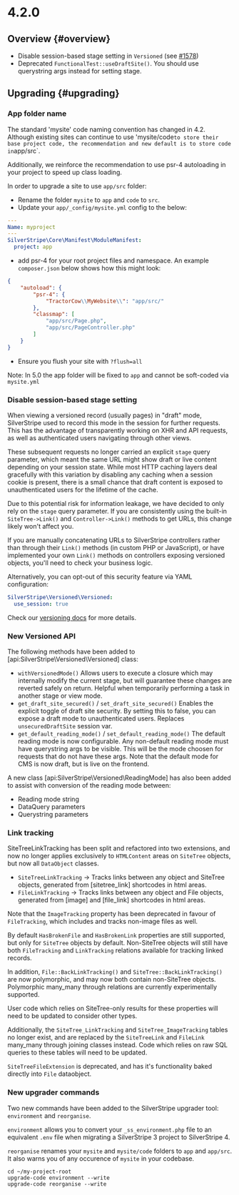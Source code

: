 # 4.2.0

## Overview {#overview}

 * Disable session-based stage setting in `Versioned` (see [#1578](https://github.com/silverstripe/silverstripe-cms/issues/1578))
 * Deprecated `FunctionalTest::useDraftSite()`. You should use querystring args instead for setting stage.

## Upgrading {#upgrading}

### App folder name

The standard 'mysite' code naming convention has changed in 4.2. Although existing sites can continue
to use 'mysite/code` to store their base project code, the recommendation and new default is to
store code in `app/src`.

Additionally, we reinforce the recommendation to use psr-4 autoloading in your project to speed up
class loading.

In order to upgrade a site to use `app/src` folder:

 - Rename the folder `mysite` to `app` and `code` to `src`.
 - Update your `app/_config/mysite.yml` config to the below:

```yaml
---
Name: myproject
---
SilverStripe\Core\Manifest\ModuleManifest:
  project: app
```

 - add psr-4 for your root project files and namespace. An example `composer.json` below
   shows how this might look:

```json
{
    "autoload": {
        "psr-4": {
            "TractorCow\\MyWebsite\\": "app/src/"
        },
        "classmap": [
            "app/src/Page.php",
            "app/src/PageController.php"
        ]
    }
}
```

 - Ensure you flush your site with `?flush=all`
 
Note: In 5.0 the app folder will be fixed to `app` and cannot be soft-coded via `mysite.yml`

### Disable session-based stage setting

When viewing a versioned record (usually pages) in "draft" mode,
SilverStripe used to record this mode in the session for further requests.
This has the advantage of transparently working on XHR and API requests,
as well as authenticated users navigating through other views.

These subsequent requests no longer carried an explicit `stage` query parameter,
which meant the same URL might show draft or live content depending on your session state.
While most HTTP caching layers deal gracefully with this variation by disabling
any caching when a session cookie is present, there is a small chance
that draft content is exposed to unauthenticated users for the lifetime of the cache.

Due to this potential risk for information leakage,
we have decided to only rely on the `stage` query parameter.
If you are consistently using the built-in `SiteTree->Link()`
and `Controller->Link()` methods to get URLs, this change likely won't affect you. 

If you are manually concatenating URLs to SilverStripe controllers
rather than through their `Link()` methods (in custom PHP or JavaScript),
or have implemented your own `Link()` methods on controllers exposing
versioned objects, you'll need to check your business logic.

Alternatively, you can opt-out of this security feature via YAML configuration:

```yml
SilverStripe\Versioned\Versioned:
  use_session: true
```

Check our [versioning docs](/developer_guides/model/versioning#controllers)
for more details.

### New Versioned API

The following methods have been added to [api:SilverStripe\Versioned\Versioned] class:

 * `withVersionedMode()` Allows users to execute a closure which may internally modify
   the current stage, but will guarantee these changes are reverted safely on return.
   Helpful when temporarily performing a task in another stage or view mode.
 * `get_draft_site_secured()` / `set_draft_site_secured()` Enables the explicit toggle
   of draft site security. By setting this to false, you can expose a draft mode to
   unauthenticated users. Replaces `unsecuredDraftSite` session var.
 * `get_default_reading_mode()` / `set_default_reading_mode()` The default reading
  mode is now configurable. Any non-default reading mode must have querystring args
  to be visible. This will be the mode choosen for requests that do not have these args.
  Note that the default mode for CMS is now draft, but is live on the frontend.

A new class [api:SilverStripe\Versioned\ReadingMode] has also been added to assist with
conversion of the reading mode between:
 - Reading mode string
 - DataQuery parameters
 - Querystring parameters

### Link tracking

SiteTreeLinkTracking has been split and refactored into two extensions, and now
no longer applies exclusively to `HTMLContent` areas on `SiteTree` objects, but now
all `DataObject` classes.
 - `SiteTreeLinkTracking` -> Tracks links between any object and SiteTree objects,
   generated from [sitetree_link] shortcodes in html areas.
 - `FileLinkTracking` -> Tracks links between any object and File objects, generated
  from [image] and [file_link] shortcodes in html areas.

Note that the `ImageTracking` property has been deprecated in favour of `FileTracking`,
which includes and tracks non-image files as well.

By default `HasBrokenFile` and `HasBrokenLink` properties are still supported, but
only for `SiteTree` objects by default. Non-SiteTree objects will still have
both `FileTracking` and `LinkTracking` relations available for tracking
linked records.

In addition, `File::BackLinkTracking()` and `SiteTree::BackLinkTracking()` are now polymorphic,
and may now both contain non-SiteTree objects. Polymorphic many_many through relations are
currently experimentally supported.

User code which relies on SiteTree-only results for these properties will need to be updated
to consider other types.

Additionally, the `SiteTree_LinkTracking` and `SiteTree_ImageTracking` tables no longer exist,
and are replaced by the `SiteTreeLink` and `FileLink` many_many through joining classes instead.
Code which relies on raw SQL queries to these tables will need to be updated.

`SiteTreeFileExtension` is deprecated, and has it's functionality baked directly into `File` dataobject.

### New upgrader commands

Two new commands have been added to the SilverStripe upgrader tool: `environment` and `reorganise`.

`environment` allows you to convert your `_ss_environment.php` file to an equivalent `.env` file when migrating a SilverStripe 3 project to SilverStripe 4.

`reorganise` renames your `mysite` and `mysite/code` folders to `app` and `app/src`. It also warns you of any occurence of `mysite` in your codebase.

```
cd ~/my-project-root
upgrade-code environment --write
upgrade-code reorganise --write
```
